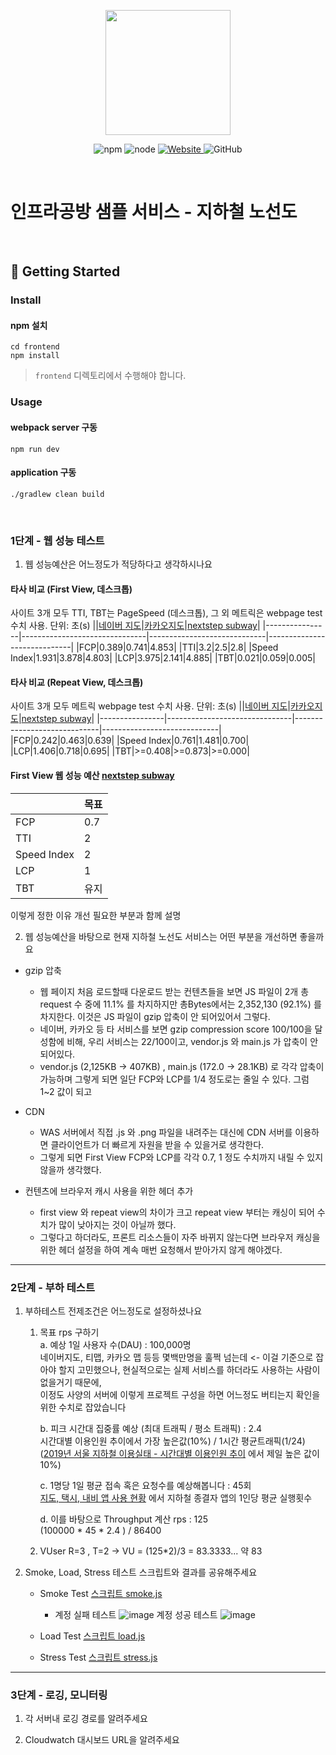 <p align="center">
    <img width="200px;" src="https://raw.githubusercontent.com/woowacourse/atdd-subway-admin-frontend/master/images/main_logo.png"/>
</p>
<p align="center">
  <img alt="npm" src="https://img.shields.io/badge/npm-%3E%3D%205.5.0-blue">
  <img alt="node" src="https://img.shields.io/badge/node-%3E%3D%209.3.0-blue">
  <a href="https://edu.nextstep.camp/c/R89PYi5H" alt="nextstep atdd">
    <img alt="Website" src="https://img.shields.io/website?url=https%3A%2F%2Fedu.nextstep.camp%2Fc%2FR89PYi5H">
  </a>
  <img alt="GitHub" src="https://img.shields.io/github/license/next-step/atdd-subway-service">
</p>

<br>

# 인프라공방 샘플 서비스 - 지하철 노선도

<br>

## 🚀 Getting Started

### Install
#### npm 설치
```
cd frontend
npm install
```
> `frontend` 디렉토리에서 수행해야 합니다.

### Usage
#### webpack server 구동
```
npm run dev
```
#### application 구동
```
./gradlew clean build
```
<br>


### 1단계 - 웹 성능 테스트
1. 웹 성능예산은 어느정도가 적당하다고 생각하시나요

#### 타사 비교 (First View, 데스크톱)
사이트 3개 모두 TTI, TBT는 PageSpeed (데스크톱), 그 외 메트릭은  webpage test 수치 사용.
단위: 초(s)
||[네이버 지도](https://map.naver.com/v5/directions/-/-/-/transit?c=14137575.5199888,4524330.9973991,15,0,0,0,dh)|[카카오지도](https://map.kakao.com/)|[nextstep subway](https://dibtp1221.kro.kr/)|
|----------------|-------------------------------|-----------------------------|-----------------------------|
|FCP|0.389|0.741|4.853|
|TTI|3.2|2.5|2.8|
|Speed Index|1.931|3.878|4.803|
|LCP|3.975|2.141|4.885|
|TBT|0.021|0.059|0.005|

#### 타사 비교 (Repeat View, 데스크톱)
사이트 3개 모두 메트릭 webpage test 수치 사용.
단위: 초(s)
||[네이버 지도](https://map.naver.com/v5/directions/-/-/-/transit?c=14137575.5199888,4524330.9973991,15,0,0,0,dh)|[카카오지도](https://map.kakao.com/)|[nextstep subway](https://dibtp1221.kro.kr/)|
|----------------|-------------------------------|-----------------------------|-----------------------------|
|FCP|0.242|0.463|0.639|
|Speed Index|0.761|1.481|0.700|
|LCP|1.406|0.718|0.695|
|TBT|>=0.408|>=0.873|>=0.000|


#### First View 웹 성능 예산 [nextstep subway](https://dibtp1221.kro.kr/)
||목표|
|----------------|-------------------------------|
|FCP|0.7|
|TTI|2|
|Speed Index|2|
|LCP|1|
|TBT|유지|

이렇게 정한 이유 개선 필요한 부분과 함께 설명

2. 웹 성능예산을 바탕으로 현재 지하철 노선도 서비스는 어떤 부분을 개선하면 좋을까요
- gzip 압축
    - 웹 페이지 처음 로드할때 다운로드 받는 컨텐츠들을 보면 JS 파일이 2개 총 request 수 중에 11.1% 를 차지하지만 총Bytes에서는 2,352,130 (92.1%) 를 차지한다. 이것은 JS 파일이 gzip 압축이 안 되어있어서 그렇다.
    - 네이버, 카카오 등 타 서비스를 보면 gzip compression score 100/100을 달성함에 비해, 우리 서비스는 22/100이고, vendor.js 와 main.js 가 압축이 안되어있다.
    - vendor.js (2,125KB -> 407KB) , main.js (172.0 -> 28.1KB) 로 각각 압축이 가능하며 그렇게 되면 일단 FCP와 LCP를 1/4 정도로는 줄일 수 있다. 그럼 1~2 값이 되고

- CDN
    - WAS 서버에서 직접 .js 와 .png 파일을 내려주는 대신에 CDN 서버를 이용하면 클라이언트가 더 빠르게 자원을 받을 수 있을거로 생각한다.
    - 그렇게 되면 First View FCP와 LCP를 각각 0.7, 1 정도 수치까지 내릴 수 있지 않을까 생각했다.

- 컨텐츠에 브라우저 캐시 사용을 위한 헤더 추가
    - first view 와 repeat view의 차이가 크고 repeat view 부터는 캐싱이 되어 수치가 많이 낮아지는 것이 아닐까 했다.
    - 그렇다고 하더라도, 프론트 리소스들이 자주 바뀌지 않는다면 브라우저 캐싱을 위한 헤더 설정을 하여 계속 매번 요청해서 받아가지 않게 해야겠다.

---

### 2단계 - 부하 테스트 
 1. 부하테스트 전제조건은 어느정도로 설정하셨나요 
	 1.  목표 rps 구하기  
		 a. 예상 1일 사용자 수(DAU)  : 100,000명    
		 네이버지도, 티맵, 카카오 맵 등등 몇백만명을 훌쩍 넘는데 <- 이걸 기준으로 잡아야 할지 고민했으나, 현실적으로는 실제 서비스를 하더라도 사용하는 사람이 없을거기 때문에,  
    이정도 사양의 서버에 이렇게 프로젝트 구성을 하면 어느정도 버티는지 확인을 위한 수치로 잡았습니다
    
		 b. 피크 시간대 집중률 예상 (최대 트래픽 / 평소 트래픽)  : 2.4  
		 시간대별 이용인원 추이에서 가장 높은값(10%) / 1시간 평균트래픽(1/24)  
    ([2019년 서울 지하철 이용실태 - 시간대별 이용인원 추이](https://www.seouland.com/arti/society/society_general/6239.html) 에서 제일 높은 값이 10%)
   
		   c. 1명당 1일 평균 접속 혹은 요청수를 예상해봅니다 : 45회  
		   [지도, 택시, 내비 앱 사용 현황](https://www.sedaily.com/NewsVIew/1RZNNV5UZG) 에서 지하철 종결자 앱의 1인당 평균 실행횟수 

			d. 이를 바탕으로 Throughput 계산 rps : 125  
			(100000 * 45 * 2.4 ) / 86400
	2. VUser
		R=3 , T=2 -> VU = (125*2)/3 = 83.3333... 약 83

2. Smoke, Load, Stress 테스트 스크립트와 결과를 공유해주세요
	- Smoke Test
	  [스크립트 smoke.js](https://github.com/dibtp1221/infra-subway-monitoring/blob/step2/k6/smoke.js)
		- 계정 실패 테스트
		![image](https://user-images.githubusercontent.com/87216027/166157336-a779d7bf-8cc5-4428-be23-072616b54413.png)
		계정 성공 테스트
		![image](https://user-images.githubusercontent.com/87216027/166157397-58b644b3-241b-4df9-8bff-2176ddde8afb.png)
		
	- Load Test
	  [스크립트 load.js](https://github.com/dibtp1221/infra-subway-monitoring/blob/step2/k6/load.js)
	  
	- Stress Test
	  [스크립트 stress.js](https://github.com/dibtp1221/infra-subway-monitoring/blob/step2/k6/stress.js)
---

### 3단계 - 로깅, 모니터링
1. 각 서버내 로깅 경로를 알려주세요

2. Cloudwatch 대시보드 URL을 알려주세요
